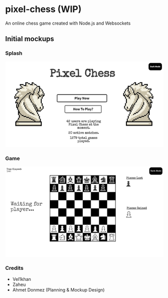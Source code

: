 # pixel-chess (WIP)
An online chess game created with Node.js and Websockets

## Initial mockups
### Splash
![SplashScreen](chesssplash.jpeg)
### Game
![GameScreen](chessgame.jpeg)

### Credits
* Vel1khan
* Zaheu
* Ahmet Donmez (Planning & Mockup Design)
